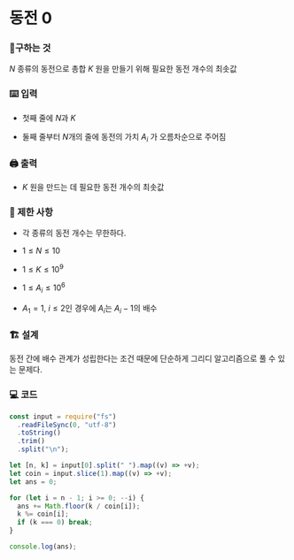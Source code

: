 # 동전 0

### 🚩구하는 것

$N$ 종류의 동전으로 총합 $K$ 원을 만들기 위해 필요한 동전 개수의 최솟값

### ⌨️ 입력

- 첫째 줄에 $N$과 $K$

- 둘째 줄부터 $N$개의 줄에 동전의 가치 $A_i$ 가 오름차순으로 주어짐

### 🖨️ 출력

- $K$ 원을 만드는 데 필요한 동전 개수의 최솟값

### 🚫 제한 사항

- 각 종류의 동전 개수는 무한하다.

- $1 \leq N \leq 10$

- $1 \leq K \leq 10^9$

- $1 \leq A_i \leq 10^6$

- $A_1 = 1$, $i \leq 2$인 경우에 $A_i$는 $A_i-1$의 배수

### 🏗 설계

동전 간에 배수 관계가 성립한다는 조건 때문에 단순하게 그리디 알고리즘으로 풀 수 있는 문제다.

### 💻 코드

```js
const input = require("fs")
  .readFileSync(0, "utf-8")
  .toString()
  .trim()
  .split("\n");

let [n, k] = input[0].split(" ").map((v) => +v);
let coin = input.slice(1).map((v) => +v);
let ans = 0;

for (let i = n - 1; i >= 0; --i) {
  ans += Math.floor(k / coin[i]);
  k %= coin[i];
  if (k === 0) break;
}

console.log(ans);
```
